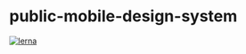 # public-mobile-design-system

[![lerna](https://img.shields.io/badge/maintained%20with-lerna-cc00ff.svg)](https://lerna.js.org/)
